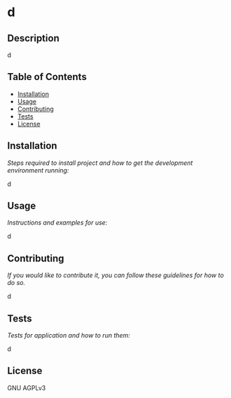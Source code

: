 # d

  
  
  ## Description 
  
  
  
  d
  ## Table of Contents
  * [Installation](#installation)
  * [Usage](#usage)
  * [Contributing](#contributing)
  * [Tests](#tests)
  * [License](#license)
  
  ## Installation
  
  *Steps required to install project and how to get the development environment running:*
  
  d
  
  ## Usage 
  
  *Instructions and examples for use:*
  
  d
  
  ## Contributing
  
  *If you would like to contribute it, you can follow these guidelines for how to do so.*
  
  d
  
  ## Tests
  
  *Tests for application and how to run them:*
  
  d
  
  ## License
  
  GNU AGPLv3
  